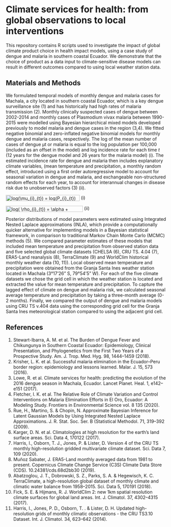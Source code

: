 # Climate services for health: from global observations to local interventions

This repository contains R scripts used to investigate the impact of global climate product choice in health impact models, using a case study of dengue and malaria in southern coastal Ecuador. We demonstrate that the choice of product as a data input to climate-sensitive disease models can result in different outcomes compared to using local weather station data.

## Materials and Methods
We formulated temporal models of monthly dengue and malaria cases for Machala, a city located in southern coastal Ecuador, which is a key dengue surveillance site (1) and has historically had high rates of malaria transmission (2). Monthly clinically suspected cases of dengue between 2002-2014 and monthly cases of Plasmodium vivax malaria between 1990-2015 were modelled using Bayesian hierarchical mixed models developed previously to model malaria and dengue cases in the region (3,4). We fitted negative binomial and zero-inflated negative binomial models for monthly dengue and malaria cases, respectively. The log of the mean number of cases of dengue &mu;</sub>t or malaria is equal to the log population per 100,000 (included as an offset in the model) and log incidence rate for each time *t* (12 years for the dengue model and 26 years for the malaria model) (i). The estimated incidence rate for dengue and malaria then includes explanatory climate variables, (mean temperature and precipitation, a monthly random effect, introduced using a first order autoregressive model to account for seasonal variation in dengue and malaria, and exchangeable non-structured random effects for each year, to account for interannual changes in disease risk due to unobserved factors (3) (ii).

<img src="http://www.sciweavers.org/tex2img.php?eq=log%28%5Cmu_%7Bi%7D_%7Bt%7D%29%20%3D%20%20log%28P_%7Bi%7D_%7Bt%7D%29%20%2B%20log%28%20%5Crho_%7Bi%7D_%7Bt%7D%29&bc=White&fc=Black&im=jpg&fs=12&ff=arev&edit=0" align="center" border="0" alt="log(\mu_{i}_{t}) =  log(P_{i}_{t}) + log( \rho_{i}_{t})" width="232" height="19" /> (i)

<img src="http://www.sciweavers.org/tex2img.php?eq=log%28%20%5Crho_%7Bi%7D_%7Bt%7D%29%20%3D%20%20%5Calpha%20%2B%20%20%20%5Cbeta_%7Bt%7D%20%2B%20%20%5CSigma%20%20%5Cgamma_%7Bi%7D%20x_%7Bi%7D_%7Bt%7D%20%2B%20%5Cdelta_%7Bt%7D%20&bc=White&fc=Black&im=jpg&fs=12&ff=arev&edit=0" align="center" border="0" alt="log( \rho_{i}_{t}) =  \alpha +   \beta_{t} +  \Sigma  \gamma_{i} x_{i}_{t} + \delta_{t} " width="242" height="19" /> (ii)

Posterior distributions of model parameters were estimated using Integrated Nested Laplace approximations (INLA), which provide a computationally quicker alternative for implementing models in a Bayesian statistical framework, in comparison to traditional Markov Chain Monte Carlo (MCMC) methods (5). We compared parameter estimates of these models that included mean temperature and precipitation from observed station data and five selected global climate datasets (CHELSA (6), CRU TS. 4.04 (7), ERA5-Land reanalysis (8), TerraClimate (9) and WorldClim historical monthly weather data (10, 11)). Local observed mean temperature and precipitation were obtained from the Granja Santa Ines weather station located in Machala (3°17’26” S, 79°54’5” W). For each of the five climate datasets we chose the grid cell in which the weather station is located and extracted the value for mean temperature and precipitation. To capture the lagged effect of climate on dengue and malaria risk, we calculated seasonal average temperature and precipitation by taking a three-month average (0-2 months). Finally, we compared the output of dengue and malaria models using CRU TS v.404 data using the corresponding grid cell for the Granja Santa Ines meteorological station compared to using the adjacent grid cell.

## References
1.	Stewart-Ibarra, A. M. et al. The Burden of Dengue Fever and Chikungunya in Southern Coastal Ecuador:  Epidemiology, Clinical Presentation, and Phylogenetics from the First Two Years of a Prospective Study. Am. J. Trop. Med. Hyg. 98, 1444–1459 (2018).
2.	Krisher, L. K. et al. Successful malaria elimination in the Ecuador–Peru border region: epidemiology and lessons learned. Malar. J. 15, 573 (2016).
3.	Lowe, R. et al. Climate services for health: predicting the evolution of the 2016 dengue season in Machala, Ecuador. Lancet Planet. Heal. 1, e142–e151 (2017).
4.	Fletcher, I. K. et al. The Relative Role of Climate Variation and Control Interventions on Malaria Elimination Efforts in El Oro, Ecuador: A Modeling Study. Frontiers in Environmental Science vol. 8 135 (2020).
5.	Rue, H., Martino, S. & Chopin, N. Approximate Bayesian Inference for Latent Gaussian Models by Using Integrated Nested Laplace Approximations. J. R. Stat. Soc. Ser. B (Statistical Methodol. 71, 319–392 (2009).
6.	Karger, D. N. et al. Climatologies at high resolution for the earth’s land surface areas. Sci. Data 4, 170122 (2017).
7.	Harris, I., Osborn, T. J., Jones, P. & Lister, D. Version 4 of the CRU TS monthly high-resolution gridded multivariate climate dataset. Sci. Data 7, 109 (2020).
8.	Muñoz Sabater, J. ERA5-Land monthly averaged data from 1981 to present. Copernicus Climate Change Service (C3S) Climate Data Store (CDS). 10.24381/cds.68d2bb30 (2019).
9.	Abatzoglou, J. T., Dobrowski, S. Z., Parks, S. A. & Hegewisch, K. C. TerraClimate, a high-resolution global dataset of monthly climate and climatic water balance from 1958–2015. Sci. Data 5, 170191 (2018).
10.	Fick, S. E. & Hijmans, R. J. WorldClim 2: new 1km spatial resolution climate surfaces for global land areas. Int. J. Climatol. 37, 4302–4315 (2017).
11.	Harris, I., Jones, P. D., Osborn, T. . & Lister, D. H. Updated high-resolution grids of monthly climatic observations - the CRU TS3.10 Dataset. Int. J. Climatol. 34, 623–642 (2014).
